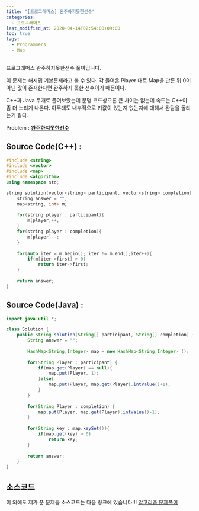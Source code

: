 ```yaml
---
title: "[프로그래머스] 완주하지못한선수"
categories: 
  - 프로그래머스
last_modified_at: 2020-04-14T02:54:00+09:00
toc: true
tags: 
  - Programmers
  - Map
---
```

프로그래머스 완주하지못한선수 풀이입니다.<br/>

이 문제는 해시맵 기본문제라고 볼 수 있다. 각 들어온 Player 대로 Map을 만든 뒤 0이 아닌 값이 존재한다면 완주하지 못한 선수이기 때문이다. 

C++과 Java 두개로 풀어보았는데 분명 코드상으론 큰 차이는 없는데 속도는 C++이 좀 더 느리게 나온다. 아무래도 내부적으로 키값이 있는지 없는지에 대해서 완탐을 돌리는거 같다. 

Problem : 
**[완주하지못한선수](https://programmers.co.kr/learn/courses/30/lessons/42576)**


Source Code(C++) : 
-----
```cpp
#include <string>
#include <vector>
#include <map>
#include <algorithm>
using namespace std;

string solution(vector<string> participant, vector<string> completion) {
	string answer = "";
	map<string, int> m;
    
    for(string player : participant){
        m[player]++;
    }
    for(string player : completion){
        m[player]--;
    }
    
    for(auto iter = m.begin(); iter != m.end();iter++){
        if(m[iter->first] > 0)
            return iter->first;
    }
    
	return answer;
}

```

Source Code(Java) : 
-----

```java
import java.util.*;

class Solution {
    public String solution(String[] participant, String[] completion) {
        String answer = "";
        
        HashMap<String,Integer> map = new HashMap<String,Integer> ();
        
        for(String Player : participant) {
        	if(map.get(Player) == null){
        		map.put(Player, 1);
        	}else{
        		map.put(Player, map.get(Player).intValue()+1);
        	}
        }
        
        for(String Player : completion) {
        	map.put(Player, map.get(Player).intValue()-1);
        }
        
        for(String key : map.keySet()){
        	if(map.get(key) > 0)
        		return key;
        }
        
        return answer;
    }
}
```
## 소스코드
이 외에도 제가 푼 문제들 소스코드는 다음 링크에 있습니다!!!
[알고리즘 문제풀이](https://github.com/JooYoung1121/CodingTest_Algorithm)
